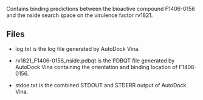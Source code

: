 Contains binding predictions between the bioactive compound F1406-0156 and the nside search space on the virulence factor rv1821.

## Files

- log.txt is the log file generated by AutoDock Vina.

- rv1821_F1406-0156_nside.pdbqt is the PDBQT file generated by AutoDock Vina containing the orientation and binding location of F1406-0156.

- stdoe.txt is the combined STDOUT and STDERR output of AutoDock Vina.


